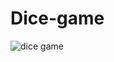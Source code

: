 # Dice-game
![dice game](https://user-images.githubusercontent.com/36512080/45639450-a4c16580-bacd-11e8-8dd1-a5ed0b60125a.png)
